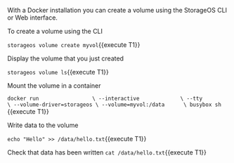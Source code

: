 With a Docker installation you can create a volume using the StorageOS CLI or
Web interface.

To create a volume using the CLI

`storageos volume create myvol`{{execute T1}}

Display the volume that you just created

`storageos volume ls`{{execute T1}}

Mount the volume in a container

`docker run                 \
  --interactive             \
  --tty                     \
  --volume-driver=storageos \
  --volume=myvol:/data      \
  busybox sh
`{{execute T1}}


Write data to the volume

`
echo "Hello" >> /data/hello.txt
`{{execute T1}}


Check that data has been written
`
cat /data/hello.txt
`{{execute T1}}

